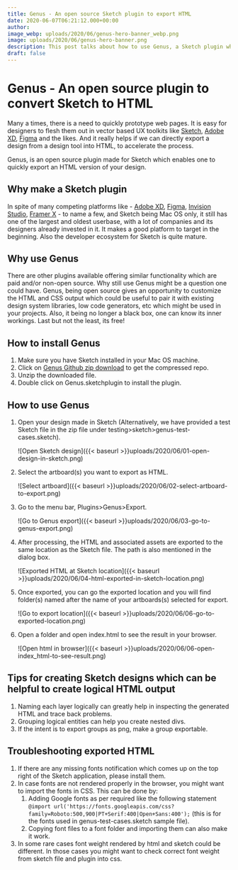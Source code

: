 ```yaml
---
title: Genus - An open source Sketch plugin to export HTML
date: 2020-06-07T06:21:12.000+00:00
author:
image_webp: uploads/2020/06/genus-hero-banner_webp.png
image: uploads/2020/06/genus-hero-banner.png
description: This post talks about how to use Genus, a Sketch plugin which exports artboards into HTML.
draft: false
---
```

# Genus - An open source plugin to convert Sketch to HTML
Many a times, there is a need to quickly prototype web pages. It is easy for designers to flesh them out in vector based UX toolkits like [Sketch](https://www.sketch.com/), [Adobe XD](https://www.adobe.com/in/products/xd.html), [Figma](https://www.figma.com/) and the likes. And it really helps if we can directly export a design from a design tool into HTML, to accelerate the process.

Genus, is an open source plugin made for Sketch which enables one to quickly export an HTML version of your design.

## Why make a Sketch plugin
In spite of many competing platforms like - [Adobe XD](https://www.adobe.com/in/products/xd.html), [Figma](https://www.figma.com/), [Invision Studio](https://www.invisionapp.com/studio), [Framer X](https://www.framer.com/) - to name a few, and Sketch being Mac OS only, it still has one of the largest and oldest userbase, with a lot of companies and its designers already invested in it. It makes a good platform to target in the beginning. Also the developer ecosystem for Sketch is quite mature.

## Why use Genus
There are other plugins available offering similar functionality  which are paid and/or non-open source. Why still use Genus might be a question one could have. Genus, being open source gives an opportunity to customize the HTML and CSS output which could be useful to pair it with existing design system libraries, low code generators, etc which might be used in your projects. Also, it being no longer a black box, one can know its inner workings. Last but not the least, its free!

## How to install Genus
1. Make sure you have Sketch installed in your Mac OS machine.
1. Click on [Genus Github zip download](https://github.com/keplerlab/genus/archive/master.zip) to get the compressed repo.
1. Unzip the downloaded file.
1. Double click on Genus.sketchplugin to install the plugin.

## How to use Genus
1. Open your design made in Sketch (Alternatively, we have provided a test Sketch file in the zip file under testing>sketch>genus-test-cases.sketch).

    ![Open Sketch design]({{< baseurl >}}uploads/2020/06/01-open-design-in-sketch.png)

1. Select the artboard(s) you want to export as HTML.

    ![Select artboard]({{< baseurl >}}uploads/2020/06/02-select-artboard-to-export.png)

1. Go to the menu bar, Plugins>Genus>Export.

    ![Go to Genus export]({{< baseurl >}}uploads/2020/06/03-go-to-genus-export.png)

1. After processing, the HTML and associated assets are exported to the same location as the Sketch file. The path is also mentioned in the dialog box.

    ![Exported HTML at Sketch location]({{< baseurl >}}uploads/2020/06/04-html-exported-in-sketch-location.png)

1. Once exported, you can go the exported location and you will find folder(s) named after the name of your artboards(s) selected for export.

    ![Go to export location]({{< baseurl >}}uploads/2020/06/06-go-to-exported-location.png)

1. Open a folder and open index.html to see the result in your browser.

    ![Open html in browser]({{< baseurl >}}uploads/2020/06/06-open-index_html-to-see-result.png)


## Tips for creating Sketch designs which can be helpful to create logical HTML output
1. Naming each layer logically can greatly help in inspecting the generated HTML and trace back problems.
1. Grouping logical entities can help you create nested divs.
1. If the intent is to export groups as png, make a group exportable.

## Troubleshooting exported HTML
1. If there are any missing fonts notification which comes up on the top right of the Sketch application, please install them.
1. In case fonts are not rendered properly in the browser, you might want to import the fonts in CSS. This can be done by: 
    1. Adding Google fonts as per required like the following statement `@import url('https://fonts.googleapis.com/css?family=Roboto:500,900|PT+Serif:400|Open+Sans:400');` (this is for the fonts used in genus-test-cases.sketch sample file).
    1. Copying font files to a font folder and importing them can also make it work.
1. In some rare cases font weight rendered by html and sketch could be different. In those cases you might want to check correct font weight from sketch file and plugin into css. 